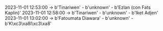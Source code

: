 2023-11-01 12:53:00 -> b'Tinariwen' - b'unknown' - b'Ezlan (con Fats Kaplin)'
2023-11-01 12:58:00 -> b'Tinariwen' - b'unknown' - b'Iket Adjen'
2023-11-01 13:02:00 -> b'Fatoumata Diawara' - b'unknown' - b'K\xc3\xa8l\xc3\xa8'
